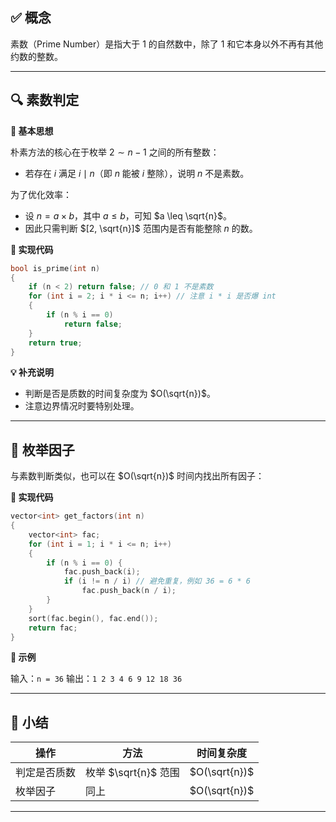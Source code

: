 
## ✅ 概念

素数（Prime Number）是指大于 $1$ 的自然数中，除了 $1$ 和它本身以外不再有其他约数的整数。

---

## 🔍 素数判定

**🔹 基本思想**

朴素方法的核心在于枚举 $2 \sim n-1$ 之间的所有整数：

* 若存在 $i$ 满足 $i \mid n$（即 $n$ 能被 $i$ 整除），说明 $n$ 不是素数。

为了优化效率：

* 设 $n = a \times b$，其中 $a \leq b$，可知 $a \leq \sqrt{n}$。
* 因此只需判断 $[2, \sqrt{n}]$ 范围内是否有能整除 $n$ 的数。

**🔹 实现代码**

```cpp
bool is_prime(int n) 
{
    if (n < 2) return false; // 0 和 1 不是素数
    for (int i = 2; i * i <= n; i++) // 注意 i * i 是否爆 int
    {
        if (n % i == 0)
            return false;
    }
    return true;
}
```

**💡 补充说明**

* 判断是否是质数的时间复杂度为 $O(\sqrt{n})$。
* 注意边界情况时要特别处理。

---

## 🔧 枚举因子

与素数判断类似，也可以在 $O(\sqrt{n})$ 时间内找出所有因子：

**🔹 实现代码**

```cpp
vector<int> get_factors(int n) 
{
    vector<int> fac;
    for (int i = 1; i * i <= n; i++) 
    {
        if (n % i == 0) {
            fac.push_back(i);
            if (i != n / i) // 避免重复，例如 36 = 6 * 6
                fac.push_back(n / i);
        }
    }
    sort(fac.begin(), fac.end());
    return fac;
}
```

**📌 示例**

输入：`n = 36`
输出：`1 2 3 4 6 9 12 18 36`

---

## 📘 小结

| 操作     | 方法                 | 时间复杂度           |
| ------ | ------------------ | --------------- |
| 判定是否质数 | 枚举 $\sqrt{n}$ 范围 | $O(\sqrt{n})$ |
| 枚举因子   | 同上                 | $O(\sqrt{n})$ |

---


